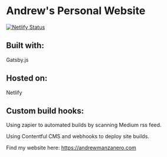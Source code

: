 # Andrew's Personal Website

[![Netlify Status](https://api.netlify.com/api/v1/badges/eb85ca48-59a1-43ab-b953-bfa5220c9828/deploy-status)](https://app.netlify.com/sites/andrewmanzanero/deploys)

## Built with:

Gatsby.js

## Hosted on:

Netlify

## Custom build hooks:

Using zapier to automated builds by scanning Medium rss feed.

Using Contentful CMS and webhooks to deploy site builds.

Find my website here: https://andrewmanzanero.com
